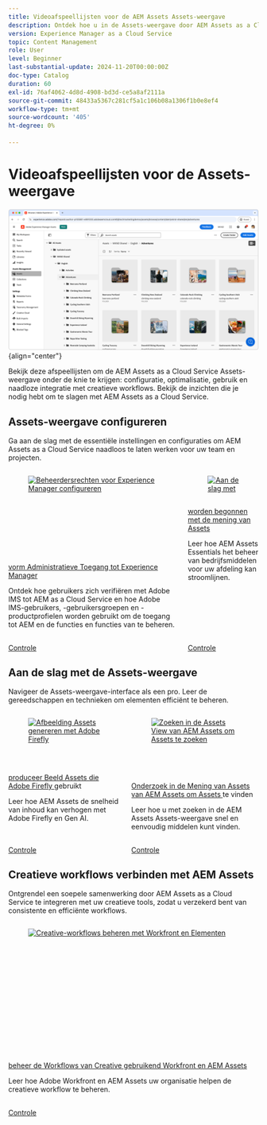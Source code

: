 ```yaml
---
title: Videoafspeellijsten voor de AEM Assets Assets-weergave
description: Ontdek hoe u in de Assets-weergave door AEM Assets as a Cloud Service kunt navigeren met deze gekrulde selectie van videoafspeellijsten die uw productkennis verbeteren.
version: Experience Manager as a Cloud Service
topic: Content Management
role: User
level: Beginner
last-substantial-update: 2024-11-20T00:00:00Z
doc-type: Catalog
duration: 60
exl-id: 76af4062-4d8d-4908-bd3d-ce5a8af2111a
source-git-commit: 48433a5367c281cf5a1c106b08a1306f1b0e8ef4
workflow-type: tm+mt
source-wordcount: '405'
ht-degree: 0%

---
```


# Videoafspeellijsten voor de Assets-weergave

![ de mening van Assets van AEM Assets ](./assets/assets-view.png){align="center"}

Bekijk deze afspeellijsten om de AEM Assets as a Cloud Service Assets-weergave onder de knie te krijgen: configuratie, optimalisatie, gebruik en naadloze integratie met creatieve workflows. Bekijk de inzichten die je nodig hebt om te slagen met AEM Assets as a Cloud Service.

## Assets-weergave configureren

Ga aan de slag met de essentiële instellingen en configuraties om AEM Assets as a Cloud Service naadloos te laten werken voor uw team en projecten.

<!-- CARDS

* https://experienceleague.adobe.com/nl/playlists/experience-manager-all-configure-administrative-access
* https://experienceleague.adobe.com/nl/playlists/experience-manager-assets-get-started-assets-essentials {title=Get started with Assets view}

-->
<!-- START CARDS HTML - DO NOT MODIFY BY HAND -->
<div class="columns">
    <div class="column is-half-tablet is-half-desktop is-one-third-widescreen" aria-label="Configure Administrative Access to Experience Manager">
        <div class="card" style="height: 100%; display: flex; flex-direction: column; height: 100%;">
            <div class="card-image">
                <figure class="image x-is-16by9">
                    <a href="https://experienceleague.adobe.com/nl/playlists/experience-manager-all-configure-administrative-access" title="Beheerdersrechten voor Experience Manager configureren" target="_blank" rel="referrer">
                        <img class="is-bordered-r-small" src="https://experienceleague.adobe.com/nl/playlists/media_1130bb3c4cd41705ba451f3219632a7d57f9b3f85.jpeg?width=400&format=pjpg&optimize=medium" alt="Beheerdersrechten voor Experience Manager configureren"
                             style="width: 100%; aspect-ratio: 16 / 9; object-fit: cover; overflow: hidden; display: block; margin: auto;">
                    </a>
                </figure>
            </div>
            <div class="card-content is-padded-small" style="display: flex; flex-direction: column; flex-grow: 1; justify-content: space-between;">
                <div class="top-card-content">
                    <p class="headline is-size-6 has-text-weight-bold">
                        <a href="https://experienceleague.adobe.com/nl/playlists/experience-manager-all-configure-administrative-access" target="_blank" rel="referrer" title="Beheerdersrechten voor Experience Manager configureren"> vorm Administratieve Toegang tot Experience Manager </a>
                    </p>
                    <p class="is-size-6">Ontdek hoe gebruikers zich verifiëren met Adobe IMS tot AEM as a Cloud Service en hoe Adobe IMS-gebruikers, -gebruikersgroepen en -productprofielen worden gebruikt om de toegang tot AEM en de functies en functies van te beheren.</p>
                </div>
                <a href="https://experienceleague.adobe.com/nl/playlists/experience-manager-all-configure-administrative-access" target="_blank" rel="referrer" class="spectrum-Button spectrum-Button--outline spectrum-Button--primary spectrum-Button--sizeM" style="align-self: flex-start; margin-top: 1rem;">
                    <span class="spectrum-Button-label has-no-wrap has-text-weight-bold"> Controle </span>
                </a>
            </div>
        </div>
    </div>
    <div class="column is-half-tablet is-half-desktop is-one-third-widescreen" aria-label="Get Started with AEM Assets Essentials">
        <div class="card" style="height: 100%; display: flex; flex-direction: column; height: 100%;">
            <div class="card-image">
                <figure class="image x-is-16by9">
                    <a href="https://experienceleague.adobe.com/nl/playlists/experience-manager-assets-get-started-assets-essentials" title="Aan de slag met AEM Assets Essentials" target="_blank" rel="referrer">
                        <img class="is-bordered-r-small" src="https://experienceleague.adobe.com/nl/playlists/media_1bdc0e38944ddc90ff77140bb859bb728cc5d4065.jpeg?width=400&format=pjpg&optimize=medium" alt="Aan de slag met AEM Assets Essentials"
                             style="width: 100%; aspect-ratio: 16 / 9; object-fit: cover; overflow: hidden; display: block; margin: auto;">
                    </a>
                </figure>
            </div>
            <div class="card-content is-padded-small" style="display: flex; flex-direction: column; flex-grow: 1; justify-content: space-between;">
                <div class="top-card-content">
                    <p class="headline is-size-6 has-text-weight-bold">
                        <a href="https://experienceleague.adobe.com/nl/playlists/experience-manager-assets-get-started-assets-essentials" target="_blank" rel="referrer" title="Aan de slag met de Assets-weergave"> worden begonnen met de mening van Assets </a>
                    </p>
                    <p class="is-size-6">Leer hoe AEM Assets Essentials het beheer van bedrijfsmiddelen voor uw afdeling kan stroomlijnen.</p>
                </div>
                <a href="https://experienceleague.adobe.com/nl/playlists/experience-manager-assets-get-started-assets-essentials" target="_blank" rel="referrer" class="spectrum-Button spectrum-Button--outline spectrum-Button--primary spectrum-Button--sizeM" style="align-self: flex-start; margin-top: 1rem;">
                    <span class="spectrum-Button-label has-no-wrap has-text-weight-bold"> Controle </span>
                </a>
            </div>
        </div>
    </div>
</div>
<!-- END CARDS HTML - DO NOT MODIFY BY HAND -->










## Aan de slag met de Assets-weergave

Navigeer de Assets-weergave-interface als een pro. Leer de gereedschappen en technieken om elementen efficiënt te beheren.

<!-- CARDS

* https://experienceleague.adobe.com/nl/playlists/experience-manager-assets-generate-image-assets-with-adobe-firefly
* https://experienceleague.adobe.com/nl/playlists/experience-manager-assets-assets-view-search-use

-->
<!-- START CARDS HTML - DO NOT MODIFY BY HAND -->
<div class="columns">
    <div class="column is-half-tablet is-half-desktop is-one-third-widescreen" aria-label="Generate Image Assets Using Adobe Firefly">
        <div class="card" style="height: 100%; display: flex; flex-direction: column; height: 100%;">
            <div class="card-image">
                <figure class="image x-is-16by9">
                    <a href="https://experienceleague.adobe.com/nl/playlists/experience-manager-assets-generate-image-assets-with-adobe-firefly" title="Afbeelding Assets genereren met Adobe Firefly" target="_blank" rel="referrer">
                        <img class="is-bordered-r-small" src="https://experienceleague.adobe.com/nl/playlists/media_16fdb25830809ba4c0fe9fda9afa150b64b0f83f5.jpeg?width=400&format=pjpg&optimize=medium" alt="Afbeelding Assets genereren met Adobe Firefly"
                             style="width: 100%; aspect-ratio: 16 / 9; object-fit: cover; overflow: hidden; display: block; margin: auto;">
                    </a>
                </figure>
            </div>
            <div class="card-content is-padded-small" style="display: flex; flex-direction: column; flex-grow: 1; justify-content: space-between;">
                <div class="top-card-content">
                    <p class="headline is-size-6 has-text-weight-bold">
                        <a href="https://experienceleague.adobe.com/nl/playlists/experience-manager-assets-generate-image-assets-with-adobe-firefly" target="_blank" rel="referrer" title="Afbeelding Assets genereren met Adobe Firefly"> produceer Beeld Assets die Adobe Firefly </a> gebruikt
                    </p>
                    <p class="is-size-6">Leer hoe AEM Assets de snelheid van inhoud kan verhogen met Adobe Firefly en Gen AI.</p>
                </div>
                <a href="https://experienceleague.adobe.com/nl/playlists/experience-manager-assets-generate-image-assets-with-adobe-firefly" target="_blank" rel="referrer" class="spectrum-Button spectrum-Button--outline spectrum-Button--primary spectrum-Button--sizeM" style="align-self: flex-start; margin-top: 1rem;">
                    <span class="spectrum-Button-label has-no-wrap has-text-weight-bold"> Controle </span>
                </a>
            </div>
        </div>
    </div>
    <div class="column is-half-tablet is-half-desktop is-one-third-widescreen" aria-label="Search in the AEM Assets Assets View to Find Assets">
        <div class="card" style="height: 100%; display: flex; flex-direction: column; height: 100%;">
            <div class="card-image">
                <figure class="image x-is-16by9">
                    <a href="https://experienceleague.adobe.com/nl/playlists/experience-manager-assets-assets-view-search-use" title="Zoeken in de Assets View van AEM Assets om Assets te zoeken" target="_blank" rel="referrer">
                        <img class="is-bordered-r-small" src="https://experienceleague.adobe.com/nl/playlists/media_10a54527c0613cd760d10f3c5c95141203d88a0aa.jpeg?width=400&format=pjpg&optimize=medium" alt="Zoeken in de Assets View van AEM Assets om Assets te zoeken"
                             style="width: 100%; aspect-ratio: 16 / 9; object-fit: cover; overflow: hidden; display: block; margin: auto;">
                    </a>
                </figure>
            </div>
            <div class="card-content is-padded-small" style="display: flex; flex-direction: column; flex-grow: 1; justify-content: space-between;">
                <div class="top-card-content">
                    <p class="headline is-size-6 has-text-weight-bold">
                        <a href="https://experienceleague.adobe.com/nl/playlists/experience-manager-assets-assets-view-search-use" target="_blank" rel="referrer" title="Zoeken in de Assets View van AEM Assets om Assets te zoeken"> Onderzoek in de Mening van Assets van AEM Assets om Assets </a> te vinden
                    </p>
                    <p class="is-size-6">Leer hoe u met zoeken in de AEM Assets Assets-weergave snel en eenvoudig middelen kunt vinden.</p>
                </div>
                <a href="https://experienceleague.adobe.com/nl/playlists/experience-manager-assets-assets-view-search-use" target="_blank" rel="referrer" class="spectrum-Button spectrum-Button--outline spectrum-Button--primary spectrum-Button--sizeM" style="align-self: flex-start; margin-top: 1rem;">
                    <span class="spectrum-Button-label has-no-wrap has-text-weight-bold"> Controle </span>
                </a>
            </div>
        </div>
    </div>
</div>
<!-- END CARDS HTML - DO NOT MODIFY BY HAND -->



## Creatieve workflows verbinden met AEM Assets

Ontgrendel een soepele samenwerking door AEM Assets as a Cloud Service te integreren met uw creatieve tools, zodat u verzekerd bent van consistente en efficiënte workflows.

<!-- CARDS

* https://experienceleague.adobe.com/nl/playlists/experience-manager-assets-manage-creative-workflows-with-workfront-and-assets-essentials
  { title = Manage Creative Workflows Using Workfront and AEM Assets }
  { description = Learn how Adobe Workfront and AEM Assets help your organization manage the creative workflow. }

-->
<!-- START CARDS HTML - DO NOT MODIFY BY HAND -->
<div class="columns">
    <div class="column is-half-tablet is-half-desktop is-one-third-widescreen" aria-label="Manage Creative Workflows Using Workfront and Assets Essentials">
        <div class="card" style="height: 100%; display: flex; flex-direction: column; height: 100%;">
            <div class="card-image">
                <figure class="image x-is-16by9">
                    <a href="https://experienceleague.adobe.com/nl/playlists/experience-manager-assets-manage-creative-workflows-with-workfront-and-assets-essentials" title="Creative-workflows beheren met Workfront en Elementen" target="_blank" rel="referrer">
                        <img class="is-bordered-r-small" src="https://experienceleague.adobe.com/nl/playlists/media_1781139425d77174a992697a33d097a8bd5b54d5b.jpeg?width=400&format=pjpg&optimize=medium" alt="Creative-workflows beheren met Workfront en Elementen"
                             style="width: 100%; aspect-ratio: 16 / 9; object-fit: cover; overflow: hidden; display: block; margin: auto;">
                    </a>
                </figure>
            </div>
            <div class="card-content is-padded-small" style="display: flex; flex-direction: column; flex-grow: 1; justify-content: space-between;">
                <div class="top-card-content">
                    <p class="headline is-size-6 has-text-weight-bold">
                        <a href="https://experienceleague.adobe.com/nl/playlists/experience-manager-assets-manage-creative-workflows-with-workfront-and-assets-essentials" target="_blank" rel="referrer" title="Creative-workflows beheren met Workfront en Elementen"> beheer de Workflows van Creative gebruikend Workfront en AEM Assets </a>
                    </p>
                    <p class="is-size-6">Leer hoe Adobe Workfront en AEM Assets uw organisatie helpen de creatieve workflow te beheren.</p>
                </div>
                <a href="https://experienceleague.adobe.com/nl/playlists/experience-manager-assets-manage-creative-workflows-with-workfront-and-assets-essentials" target="_blank" rel="referrer" class="spectrum-Button spectrum-Button--outline spectrum-Button--primary spectrum-Button--sizeM" style="align-self: flex-start; margin-top: 1rem;">
                    <span class="spectrum-Button-label has-no-wrap has-text-weight-bold"> Controle </span>
                </a>
            </div>
        </div>
    </div>
</div>
<!-- END CARDS HTML - DO NOT MODIFY BY HAND -->







